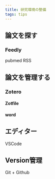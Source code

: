 ```yaml
---
title: 研究環境の整備
tags: tips
---
```

## 論文を探す
### Feedly
pubmed RSS

## 論文を管理する
### Zotero
#### Zotfile
#### word

## エディター
VSCode

## Version管理
Git + Github    